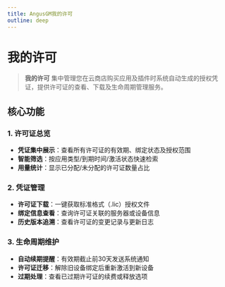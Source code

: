 ```yaml
---
title: AngusGM我的许可
outline: deep
---
```


# 我的许可

> **我的许可** 集中管理您在云商店购买应用及插件时系统自动生成的授权凭证，提供许可证的查看、下载及生命周期管理服务。

## 核心功能

### 1. 许可证总览
- **凭证集中展示**：查看所有许可证的有效期、绑定状态及授权范围
- **智能筛选**：按应用类型/到期时间/激活状态快速检索
- **用量统计**：显示已分配/未分配的许可证数量占比

### 2. 凭证管理
- **许可证下载**：一键获取标准格式（.lic）授权文件
- **绑定信息查看**：查询许可证关联的服务器或设备信息
- **历史版本追溯**：查看许可证的变更记录与更新日志

### 3. 生命周期维护
- **自动续期提醒**：有效期截止前30天发送系统通知
- **许可证迁移**：解除旧设备绑定后重新激活到新设备
- **过期处理**：查看已过期许可证的续费或释放选项